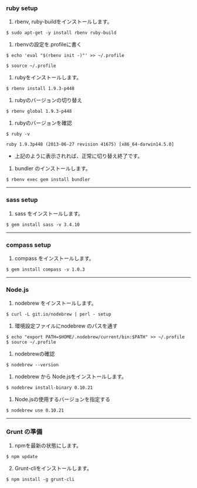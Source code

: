 ### ruby setup
1. rbenv, ruby-buildをインストールします。  
  ```
  $ sudo apt-get -y install rbenv ruby-build
  ```
1. rbenvの設定を.profileに書く  
  ```
  $ echo 'eval "$(rbenv init -)"' >> ~/.profile
  ```
  ```
  $ source ~/.profile
  ```
1. rubyをインストールします。  
  ```
  $ rbenv install 1.9.3-p448
  ```
1. rubyのバージョンの切り替え  
  ```
  $ rbenv global 1.9.3-p448
  ```
1. rubyのバージョンを確認  
  ```
  $ ruby -v  
  ```
  
  ```
  ruby 1.9.3p448 (2013-06-27 revision 41675) [x86_64-darwin14.5.0]  
  ```
  - 上記のように表示されれば、正常に切り替え終了です。
1. bundler のインストールします。  
  ```
  $ rbenv exec gem install bundler
  ```

----

### sass setup
1. sass をインストールします。  
  ```
  $ gem install sass -v 3.4.10
  ```



----

### compass setup
1. compass をインストールします。  
  ```
  $ gem install compass -v 1.0.3
  ```

----

### Node.js
1. nodebrew をインストールします。  
  ```
  $ curl -L git.io/nodebrew | perl - setup
  ```
1. 環境設定ファイルにnodebrew のパスを通す  
  ```
  $ echo "export PATH=$HOME/.nodebrew/current/bin:$PATH" >> ~/.profile
  $ source ~/.profile
  ```
1. nodebrewの確認  
  ```
  $ nodebrew --version
  ```
1. nodebrew から Node.jsをインストールします。  
  ```
  $ nodebrew install-binary 0.10.21
  ```
1. Node.jsの使用するバージョンを指定する  
  ```
  $ nodebrew use 0.10.21
  ```

----

### Grunt の準備
1. npmを最新の状態にします。  
  ```
  $ npm update
  ```
2.	Grunt-cliをインストールします。   
  ```
  $ npm install -g grunt-cli
  ```  
